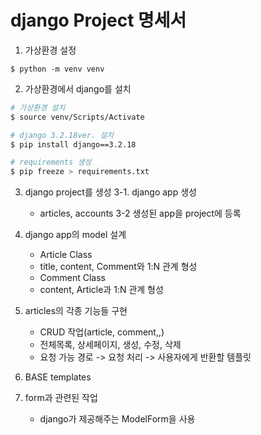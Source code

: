 # django Project 명세서
1. 가상환경 설정
```bast
$ python -m venv venv
```

2. 가상환경에서 django를 설치
```bash
# 가상환경 설치
$ source venv/Scripts/Activate

# django 3.2.18ver. 설치
$ pip install django==3.2.18

# requirements 생성
$ pip freeze > requirements.txt
```

3. django project를 생성
3-1. django app 생성
    - articles, accounts
3-2 생성된 app을 project에 등록

4. django app의 model 설계
    - Article Class
     - title, content, Comment와 1:N 관계 형성
    - Comment Class
     - content, Article과 1:N 관계 형성

5. articles의 각종 기능들 구현
    - CRUD 작업(article, comment,,)
    - 전체목록, 상세페이지, 생성, 수정, 삭제
    - 요청 가능 경로 -> 요청 처리 -> 사용자에게 반환할 템플릿

6. BASE templates

7. form과 관련된 작업
    - django가 제공해주는 ModelForm을 사용
